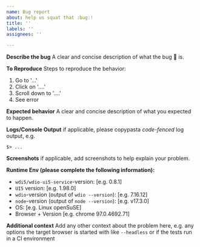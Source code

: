 ```yaml
---
name: Bug report
about: help us squat that :bug:!
title: ''
labels: ''
assignees: ''

---
```


**Describe the bug**
A clear and concise description of what the bug :bug: is.

**To Reproduce**
Steps to reproduce the behavior:
1. Go to '...'
2. Click on '....'
3. Scroll down to '....'
4. See error

**Expected behavior**
A clear and concise description of what you expected to happen.

**Logs/Console Output**
if applicable, please copypasta _code-fenced_ log output, e.g.
```shell
$> ...
```

**Screenshots**
if applicable, add screenshots to help explain your problem.

**Runtime Env (please complete the following information):**
- `wdi5/wdio-ui5-service`-version: [e.g. 0.8.1]
- `UI5` version: [e.g. 1.98.0]
- `wdio`-version (output of `wdio --version`): [e.g. 7.16.12]
- `node`-version (output of `node --version`): [e.g. v17.3.0]
 - OS: [e.g. Linux openSuSE]
 - Browser + Version [e.g. chrome 97.0.4692.71]

**Additional context**
Add any other context about the problem here,
e.g. any options the target browser is started with like `--headless` or
if the tests run in a CI environment
